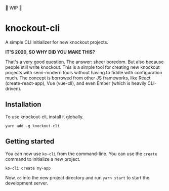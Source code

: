 👷 WIP 👷

# knockout-cli

A simple CLI initializer for new knockout projects.

**IT'S 2020, SO WHY DID YOU MAKE THIS?**

That's a very good question. The answer: sheer boredom. But also because people still write knockout. This is a simple tool for creating new knockout projects with semi-modern tools without having to fiddle with configuration much. The concept is borrowed from other JS frameworks, like React (create-react-app), Vue (vue-cli), and even Ember (which is heavily CLI-driven).

## Installation
To use knockout-cli, install it globally.

```
yarn add -g knockout-cli
```

## Getting started

You can now use `ko-cli` from the command-line. You can use the `create` command to initialize a new project.

```
ko-cli create my-app
```

Now, `cd` into the new project directory and run `yarn start` to start the development server.
